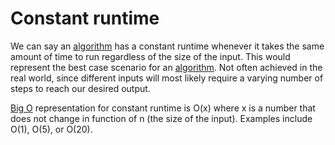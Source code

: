 # Constant runtime

We can say an [algorithm](Computer%20Science/Algorithms/algorithm.md) has a constant runtime whenever it takes the same amount of time to run regardless of the size of the input. This would represent the best case scenario for an [algorithm](Computer%20Science/Algorithms/algorithm.md). Not often achieved in the real world, since different inputs will most likely require a varying number of steps to reach our desired output.

[Big O](Computer%20Science/Asymptotic%20Notation/Big%20O.md) representation for constant runtime is O(x) where x is a number that does not change in function of n (the size of the input). Examples include O(1), O(5), or O(20).
